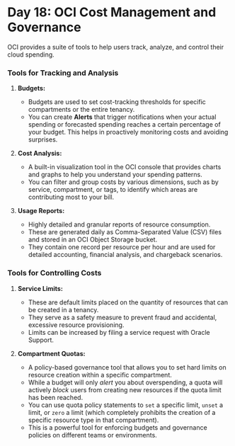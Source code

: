 # Day 18: OCI Cost Management and Governance

OCI provides a suite of tools to help users track, analyze, and control their cloud spending.

### Tools for Tracking and Analysis

1.  **Budgets:**
    -   Budgets are used to set cost-tracking thresholds for specific compartments or the entire tenancy.
    -   You can create **Alerts** that trigger notifications when your actual spending or forecasted spending reaches a certain percentage of your budget. This helps in proactively monitoring costs and avoiding surprises.

2.  **Cost Analysis:**
    -   A built-in visualization tool in the OCI console that provides charts and graphs to help you understand your spending patterns.
    -   You can filter and group costs by various dimensions, such as by service, compartment, or tags, to identify which areas are contributing most to your bill.

3.  **Usage Reports:**
    -   Highly detailed and granular reports of resource consumption.
    -   These are generated daily as Comma-Separated Value (CSV) files and stored in an OCI Object Storage bucket.
    -   They contain one record per resource per hour and are used for detailed accounting, financial analysis, and chargeback scenarios.

### Tools for Controlling Costs

1.  **Service Limits:**
    -   These are default limits placed on the quantity of resources that can be created in a tenancy.
    -   They serve as a safety measure to prevent fraud and accidental, excessive resource provisioning.
    -   Limits can be increased by filing a service request with Oracle Support.

2.  **Compartment Quotas:**
    -   A policy-based governance tool that allows you to set hard limits on resource creation within a specific compartment.
    -   While a budget will only *alert* you about overspending, a quota will actively *block* users from creating new resources if the quota limit has been reached.
    -   You can use quota policy statements to `set` a specific limit, `unset` a limit, or `zero` a limit (which completely prohibits the creation of a specific resource type in that compartment).
    -   This is a powerful tool for enforcing budgets and governance policies on different teams or environments.
